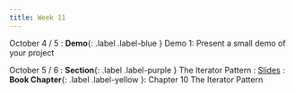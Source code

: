 ```yaml
---
title: Week 11
---
```


October 4 / 5
: **Demo**{: .label .label-blue } Demo 1: Present a small demo of your project

October 5 / 6
: **Section**{: .label .label-purple } The Iterator Pattern
    : [Slides]()
: **Book Chapter**{: .label .label-yellow }: Chapter 10 The Iterator Pattern